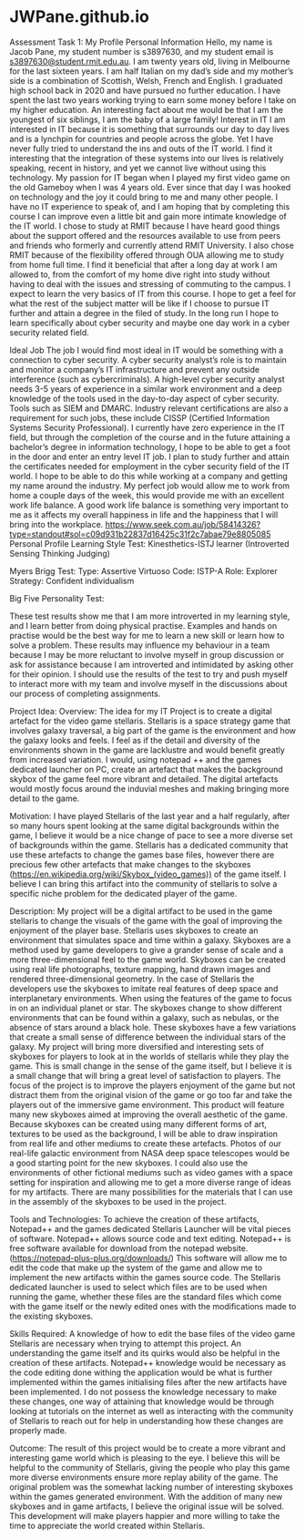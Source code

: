 # JWPane.github.io
Assessment Task 1: My Profile
Personal Information
Hello, my name is Jacob Pane, my student number is s3897630, and my student email is s3897630@student.rmit.edu.au. I am twenty years old, living in Melbourne for the last sixteen years. I am half Italian on my dad’s side and my mother’s side is a combination of Scottish, Welsh, French and English. I graduated high school back in 2020 and have pursued no further education. I have spent the last two years working trying to earn some money before I take on my higher education. An interesting fact about me would be that I am the youngest of six siblings, I am the baby of a large family!
Interest in IT
I am interested in IT because it is something that surrounds our day to day lives and is a lynchpin for countries and people across the globe. Yet I have never fully tried to understand the ins and outs of the IT world. I find it interesting that the integration of these systems into our lives is relatively speaking, recent in history, and yet we cannot live without using this technology. My passion for IT began when I played my first video game on the old Gameboy when I was 4 years old. Ever since that day I was hooked on technology and the joy it could bring to me and many other people. I have no IT experience to speak of, and I am hoping that by completing this course I can improve even a little bit and gain more intimate knowledge of the IT world. 
I chose to study at RMIT because I have heard good things about the support offered and the resources available to use from peers and friends who formerly and currently attend RMIT University. I also chose RMIT because of the flexibility offered through OUA allowing me to study from home full time. I find it beneficial that after a long day at work I am allowed to, from the comfort of my home dive right into study without having to deal with the issues and stressing of commuting to the campus. 
I expect to learn the very basics of IT from this course. I hope to get a feel for what the rest of the subject matter will be like if I choose to pursue IT further and attain a degree in the filed of study. In the long run I hope to learn specifically about cyber security and maybe one day work in a cyber security related field. 

Ideal Job
The job I would find most ideal in IT would be something with a connection to cyber security. A cyber security analyst’s role is to maintain and monitor a company’s IT infrastructure and prevent any outside interference (such as cybercriminals). A high-level cyber security analyst needs 3-5 years of experience in a similar work environment and a deep knowledge of the tools used in the day-to-day aspect of cyber security. Tools such as SIEM and DMARC. Industry relevant certifications are also a requirement for such jobs, these include CISSP (Certified Information Systems Security Professional). I currently have zero experience in the IT field, but through the completion of the course and in the future attaining a bachelor’s degree in information technology, I hope to be able to get a foot in the door and enter an entry level IT job. I plan to study further and attain the certificates needed for employment in the cyber security field of the IT world. I hope to be able to do this while working at a company and getting my name around the industry. My perfect job would allow me to work from home a couple days of the week, this would provide me with an excellent work life balance. A good work life balance is something very important to me as it affects my overall happiness in life and the happiness that I will bring into the workplace. 
https://www.seek.com.au/job/58414326?type=standout#sol=c09d931b22837d16425c31f2c7abae79e8805085 
Personal Profile
Learning Style Test:
Kinesthetics-ISTJ learner (Introverted Sensing Thinking Judging)
 
Myers Brigg Test:
Type: Assertive Virtuoso
Code: ISTP-A
Role: Explorer
Strategy: Confident individualism
 
Big Five Personality Test:
 
These test results show me that I am more introverted in my learning style, and I learn better from doing physical practise. Examples and hands on practise would be the best way for me to learn a new skill or learn how to solve a problem. These results may influence my behaviour in a team because I may be more reluctant to involve myself in group discussion or ask for assistance because I am introverted and intimidated by asking other for their opinion. I should use the results of the test to try and push myself to interact more with my team and involve myself in the discussions about our process of completing assignments.

Project Idea:
Overview:
The idea for my IT Project is to create a digital artefact for the video game stellaris. Stellaris is a space strategy game that involves galaxy traversal, a big part of the game is the environment and how the galaxy looks and feels. I feel as if the detail and diversity of the environments shown in the game are lacklustre and would benefit greatly from increased variation. I would, using notepad ++ and the games dedicated launcher on PC, create an artefact that makes the background skybox of the game feel more vibrant and detailed. The digital artefacts would mostly focus around the induvial meshes and making bringing more detail to the game. 

Motivation:
I have played Stellaris of the last year and a half regularly, after so many hours spent looking at the same digital backgrounds within the game, I believe it would be a nice change of pace to see a more diverse set of backgrounds within the game. Stellaris has a dedicated community that use these artefacts to change the games base files, however there are precious few other artefacts that make changes to the skyboxes (https://en.wikipedia.org/wiki/Skybox_(video_games))  of the game itself. I believe I can bring this artifact into the community of stellaris to solve a specific niche problem for the dedicated player of the game.

Description:
My project will be a digital artifact to be used in the game stellaris to change the visuals of the game with the goal of improving the enjoyment of the player base. Stellaris uses skyboxes to create an environment that simulates space and time within a galaxy. Skyboxes are a method used by game developers to give a grander sense of scale and a more three-dimensional feel to the game world. Skyboxes can be created using real life photographs, texture mapping, hand drawn images and rendered three-dimensional geometry. In the case of Stellaris the developers use the skyboxes to imitate real features of deep space and interplanetary environments. When using the features of the game to focus in on an individual planet or star. The skyboxes change to show different environments that can be found within a galaxy, such as nebulas, or the absence of stars around a black hole. These skyboxes have a few variations that create a small sense of difference between the individual stars of the galaxy. My project will bring more diversified and interesting sets of skyboxes for players to look at in the worlds of stellaris while they play the game. This is small change in the sense of the game itself, but I believe it is a small change that will bring a great level of satisfaction to players. The focus of the project is to improve the players enjoyment of the game but not distract them from the original vision of the game or go too far and take the players out of the immersive game environment. This product will feature many new skyboxes aimed at improving the overall aesthetic of the game. Because skyboxes can be created using many different forms of art, textures to be used as the background, I will be able to draw inspiration from real life and other mediums to create these artefacts. Photos of our real-life galactic environment from NASA deep space telescopes would be a good starting point for the new skyboxes. I could also use the environments of other fictional mediums such as video games with a space setting for inspiration and allowing me to get a more diverse range of ideas for my artifacts. There are many possibilities for the materials that I can use in the assembly of the skyboxes to be used in the project. 

Tools and Technologies:
To achieve the creation of these artifacts, Notepad++ and the games dedicated Stellaris Launcher will be vital pieces of software. Notepad++ allows source code and text editing. Notepad++ is free software available for download from the notepad website. (https://notepad-plus-plus.org/downloads/) This software will allow me to edit the code that make up the system of the game and allow me to implement the new artifacts within the games source code. The Stellaris dedicated launcher is used to select which files are to be used when running the game, whether these files are the standard files which come with the game itself or the newly edited ones with the modifications made to the existing skyboxes.

Skills Required:
A knowledge of how to edit the base files of the video game Stellaris are necessary when trying to attempt this project. An understanding the game itself and its quirks would also be helpful in the creation of these artifacts. Notepad++ knowledge would be necessary as the code editing done withing the application would be what is further implemented within the games initialising files after the new artifacts have been implemented. I do not possess the knowledge necessary to make these changes, one way of attaining that knowledge would be through looking at tutorials on the internet as well as interacting with the community of Stellaris to reach out for help in understanding how these changes are properly made.

Outcome: 
The result of this project would be to create a more vibrant and interesting game world which is pleasing to the eye. I believe this will be helpful to the community of Stellaris, giving the people who play this game more diverse environments ensure more replay ability of the game. The original problem was the somewhat lacking number of interesting skyboxes within the games generated environment. With the addition of many new skyboxes and in game artifacts, I believe the original issue will be solved. This development will make players happier and more willing to take the time to appreciate the world created within Stellaris.
